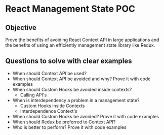# React Management State POC

## Objective
Prove the benefits of avoiding React Context API in large applications and the benefits of using an efficiently management state library like Redux.
## Questions to solve with clear examples
- When should Context API be used?
- When should Context API be avoided and why? Prove it with code examples
- When should Custom Hooks be avoided inside contexts?
  - Calling API's
- When is interdependency a problem in a management state?
  - Custom Hooks inside Contexts
  - Interdependence Context's
- When should Custom Hooks be avoided? Prove it with code examples
- When should Redux be preferred to Context API?
- Who is better to perform? Prove it with code examples
